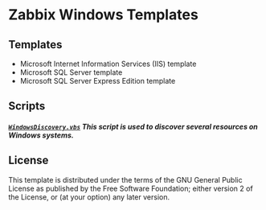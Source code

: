 Zabbix Windows Templates
========================

Templates
---------

 *  Microsoft Internet Information Services (IIS) template
 *  Microsoft SQL Server template
 *  Microsoft SQL Server Express Edition template


Scripts
-------

##### [`WindowsDiscovery.vbs`]() This script is used to discover several resources on Windows systems.


License
-------

This template is distributed under the terms of the GNU General Public License as published by the Free Software Foundation; either version 2 of the  License, or (at your option) any later version.
